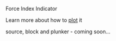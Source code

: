 Force Index Indicator

Learn more about how to [plot](http://stockcharts.com/school/doku.php?id=chart_school:technical_indicators:force_index) it

source, block and plunker - coming soon...
